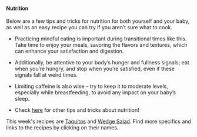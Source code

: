 #### Nutrition
Below are a few tips and tricks for nutrition for both yourself and your baby, as well as an easy recipe you can try if you aren’t sure what to cook.

- Practicing mindful eating is important during transitional times like this. Take time to enjoy your meals, savoring the flavors and textures, which can enhance your satisfaction and digestion.

- Additionally, be attentive to your body’s hunger and fullness signals; eat when you’re hungry, and stop when you’re satisfied, even if these signals fall at weird times.

- Limiting caffeine is also wise – try to keep it to moderate levels, especially while breastfeeding, to avoid any impact on your baby’s sleep.

- Check [here](https://www.mayoclinic.org/healthy-lifestyle/infant-and-toddler-health/in-depth/breastfeeding-nutrition/art-20046912) for other tips and tricks about nutrition!

This week's recipes are [Taquitos](/markdown/modules/nutrition/recipes/taquitos.md) and 
[Wedge Salad](/markdown/modules/nutrition/recipes/Wedge%20Salad.md). Find more specifics and links to the recipes by clicking on their names.


